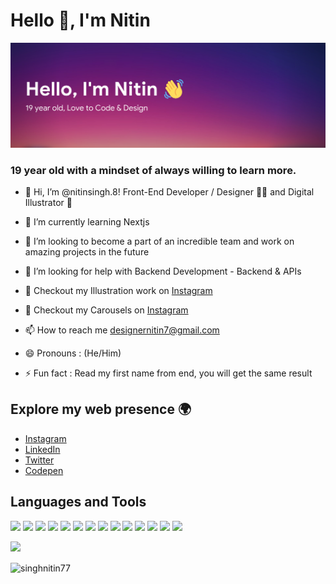 <h1 align="left">Hello 👋, I'm Nitin</h1>

![](https://raw.githubusercontent.com/singhnitin77/singhnitin77/main/github-banner.png)

<h3 align="left">19 year old with a mindset of always willing to learn more.</h3>

- 🔭 Hi, I’m @nitinsingh.8! Front-End Developer / Designer 👩‍💻 and Digital Illustrator 🎨

- 🌱 I’m currently learning Nextjs

- 👯 I’m looking to become a part of an incredible team and work on amazing projects in the future

- 🤝 I’m looking for help with Backend Development - Backend & APIs

- 🎨 Checkout my Illustration work on [Instagram](https://www.instagram.com/nitinsingh.8/)

- 🎨 Checkout my Carousels on [Instagram](https://www.instagram.com/thedesignernitin/)

- 📫 How to reach me designernitin7@gmail.com

- 😄 Pronouns : (He/Him)

- ⚡ Fun fact : Read my first name from end, you will get the same result

## Explore my web presence 🌍

- [Instagram](https://www.instagram.com/nitinsingh.8/)
- [LinkedIn](https://www.linkedin.com/in/singhnitin16/)
- [Twitter](https://twitter.com/singh_nitin16)
- [Codepen](https://codepen.io/singh_nitin16/)

## Languages and Tools

![](https://img.shields.io/badge/HTML5-E34F26?style=for-the-badge&logo=html5&logoColor=white)
![](https://img.shields.io/badge/JavaScript-F7DF1E?style=for-the-badge&logo=javascript&logoColor=black)
![](https://img.shields.io/badge/Node.js-43853D?style=for-the-badge&logo=node.js&logoColor=white)
![](https://img.shields.io/badge/CSS3-1572B6?style=for-the-badge&logo=css3&logoColor=white)
![](https://img.shields.io/badge/Sass-CC6699?style=for-the-badge&logo=sass&logoColor=white)
![](https://img.shields.io/badge/Express.js-404D59?style=for-the-badge)
![](https://img.shields.io/badge/React-20232A?style=for-the-badge&logo=react&logoColor=61DAFB)
![](https://img.shields.io/badge/Tailwind_CSS-38B2AC?style=for-the-badge&logo=tailwind-css&logoColor=white)
![](https://img.shields.io/badge/Bootstrap-563D7C?style=for-the-badge&logo=bootstrap&logoColor=white)
![](https://img.shields.io/badge/Netlify-00C7B7?style=for-the-badge&logo=netlify&logoColor=white)
![](https://img.shields.io/badge/MongoDB-4EA94B?style=for-the-badge&logo=mongodb&logoColor=white)
![](https://img.shields.io/badge/Heroku-430098?style=for-the-badge&logo=heroku&logoColor=white)
![](https://img.shields.io/badge/Google_Cloud-4285F4?style=for-the-badge&logo=google-cloud&logoColor=white)
![](https://img.shields.io/badge/figma-0AC97F?style=for-the-badge&logo=figma&logoColor=white)


![](https://github-readme-stats.vercel.app/api?username=singhnitin77&show_icons=true&bg_color=45,fc00ff,00dbde&title_color=fff&text_color=fff)

<p><img align="center" src="https://github-readme-streak-stats.herokuapp.com/?user=singhnitin77&" alt="singhnitin77" /></p>




